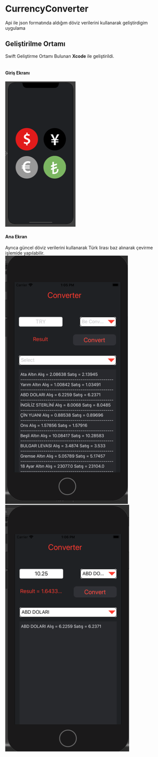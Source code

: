 # CurrencyConverter
Api ile json formatında aldığım döviz verilerini kullanarak geliştirdigim uygulama
## Geliştirilme Ortamı
Swift Geliştirme Ortamı Bulunan **Xcode** ile geliştirildi.<br>
<br>
#### Giriş Ekranı
![Giriş Ekranı](https://github.com/ulusoyomer/CurrencyConverter/blob/master/img/giris.PNG?raw=true)<br>
#### Ana Ekran
Ayrıca güncel döviz verilerini kullanarak Türk lirası baz alınarak çevirme işlemide yapılabilir.<br>
![Ana Ekran1](https://github.com/ulusoyomer/CurrencyConverter/blob/master/img/anaEkran.PNG?raw=true)<br>
![Ana Ekran2](https://github.com/ulusoyomer/CurrencyConverter/blob/master/img/anaEkran2.PNG?raw=true)<br>



